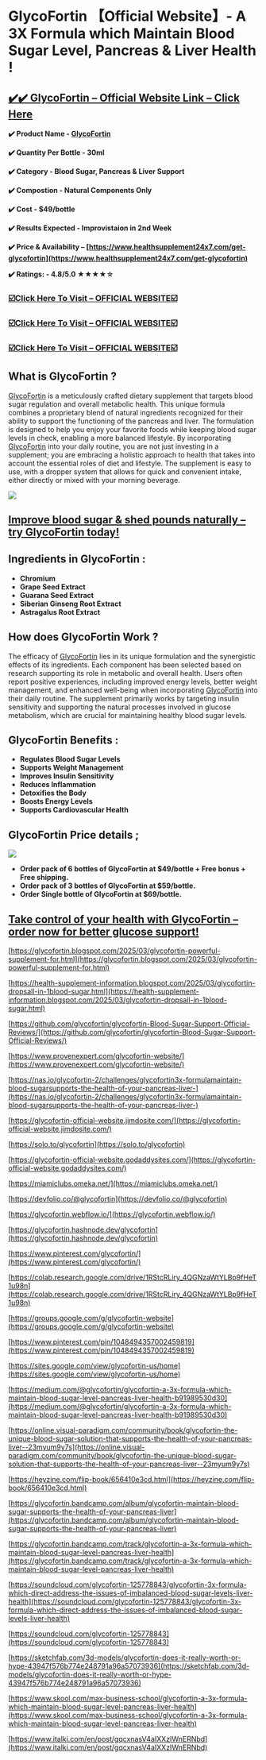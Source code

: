 # GlycoFortin 【Official Website】- A 3X Formula which Maintain Blood Sugar Level, Pancreas & Liver Health !

## **[✔️✔️ GlycoFortin – Official Website Link – Click Here](https://www.healthsupplement24x7.com/get-glycofortin)**

**✔️ Product Name - [GlycoFortin](https://www.healthsupplement24x7.com/get-glycofortin)**

**✔️ Quantity Per Bottle - 30ml**

**✔️ Category - Blood Sugar, Pancreas & Liver Support**

**✔️ Compostion - Natural Components Only**

**✔️ Cost - $49/bottle**

**✔️ Results Expected - Improvistaion in 2nd Week**

**✔️ Price & Availability – [https://www.healthsupplement24x7.com/get-glycofortin](https://www.healthsupplement24x7.com/get-glycofortin)**

**✔️ Ratings: - 4.8/5.0 ★★★★☆**

### **[☑️Click Here To Visit – OFFICIAL WEBSITE☑️](https://www.healthsupplement24x7.com/get-glycofortin)**

### **[☑️Click Here To Visit – OFFICIAL WEBSITE☑️](https://www.healthsupplement24x7.com/get-glycofortin)**

### **[☑️Click Here To Visit – OFFICIAL WEBSITE☑️](https://www.healthsupplement24x7.com/get-glycofortin)**

## **What is GlycoFortin ?**

[GlycoFortin](https://www.provenexpert.com/glycofortin-website/) is a meticulously crafted dietary supplement that targets blood sugar regulation and overall metabolic health. This unique formula combines a proprietary blend of natural ingredients recognized for their ability to support the functioning of the pancreas and liver. The formulation is designed to help you enjoy your favorite foods while keeping blood sugar levels in check, enabling a more balanced lifestyle. By incorporating [GlycoFortin](https://solo.to/glycofortin) into your daily routine, you are not just investing in a supplement; you are embracing a holistic approach to health that takes into account the essential roles of diet and lifestyle. The supplement is easy to use, with a dropper system that allows for quick and convenient intake, either directly or mixed with your morning beverage.

[![](https://blogger.googleusercontent.com/img/b/R29vZ2xl/AVvXsEhlFvRdInm0U8BlF-CAIwuPha6H4P92Dhdaa7lcEh76TryP-YYqW5Q_CY9gR4wiS6YfGC7pIC8-0iTr_Yurukm04f8NQOr0HOPrph709Yvq7dGOy3G7Y6GUE9YuY-_h4poOY0rOY4Guu9eF0_x3M39WcAX7C6VfIRUr8SWCOJckt51-oby4Q1xZ-J0g48_S/w640-h282/GlycoFortin%204.jpg)](https://www.healthsupplement24x7.com/get-glycofortin)

## **[Improve blood sugar & shed pounds naturally – try GlycoFortin today!](https://www.healthsupplement24x7.com/get-glycofortin)**

## **Ingredients in GlycoFortin :**

- **Chromium**
- **Grape Seed Extract**
- **Guarana Seed Extract**
- **Siberian Ginseng Root Extract**
- **Astragalus Root Extract**

## **How does GlycoFortin Work ?**

The efficacy of [GlycoFortin](https://lookerstudio.google.com/embed/s/pUmNKAPdSc0) lies in its unique formulation and the synergistic effects of its ingredients. Each component has been selected based on research supporting its role in metabolic and overall health. Users often report positive experiences, including improved energy levels, better weight management, and enhanced well-being when incorporating [GlycoFortin](https://groups.google.com/g/glycofortin-website/c/HcRYm5RPRSs) into their daily routine. The supplement primarily works by targeting insulin sensitivity and supporting the natural processes involved in glucose metabolism, which are crucial for maintaining healthy blood sugar levels.

## **GlycoFortin Benefits :**

- **Regulates Blood Sugar Levels**
- **Supports Weight Management**
- **Improves Insulin Sensitivity**
- **Reduces Inflammation**
- **Detoxifies the Body**
- **Boosts Energy Levels**
- **Supports Cardiovascular Health**

## **GlycoFortin Price details ;**

[![](https://blogger.googleusercontent.com/img/b/R29vZ2xl/AVvXsEi3ORkPg-yM8OD55JrLFfs9Z0q_eg4a7k4rTJSSLQuWbDcEbKUY0JBtVlCdm2oCE3a0T8o9DceKLNnMWL9041p_YPgB8iON1nHYz00so2DielpCXnc1sRxDMe5bZsWLpTsuhq1U0rrsJ4iSueI8gDtfjzqgcBVeYG8UXAfz6GvxBu74x-3ZMxGt39N5iphT/w640-h528/GlycoFortin%20Price.png)](https://www.healthsupplement24x7.com/get-glycofortin)

- **Order pack of 6 bottles of GlycoFortin at $49/bottle + Free bonus + Free shipping.**
- **Order pack of 3 bottles of GlycoFortin at $59/bottle.**
- **Order Single bottle of GlycoFortin at $69/bottle.**

## **[Take control of your health with GlycoFortin – order now for better glucose support!](https://www.healthsupplement24x7.com/get-glycofortin)**

[https://glycofortin.blogspot.com/2025/03/glycofortin-powerful-supplement-for.html](https://glycofortin.blogspot.com/2025/03/glycofortin-powerful-supplement-for.html)

[https://health-supplement-information.blogspot.com/2025/03/glycofortin-dropsall-in-1blood-sugar.html](https://health-supplement-information.blogspot.com/2025/03/glycofortin-dropsall-in-1blood-sugar.html)

[https://github.com/glycofortin/glycofortin-Blood-Sugar-Support-Official-Reviews/](https://github.com/glycofortin/glycofortin-Blood-Sugar-Support-Official-Reviews/)

[https://www.provenexpert.com/glycofortin-website/](https://www.provenexpert.com/glycofortin-website/)

[https://nas.io/glycofortin-2/challenges/glycofortin3x-formulamaintain-blood-sugarsupports-the-health-of-your-pancreas-liver-](https://nas.io/glycofortin-2/challenges/glycofortin3x-formulamaintain-blood-sugarsupports-the-health-of-your-pancreas-liver-)

[https://glycofortin-official-website.jimdosite.com/](https://glycofortin-official-website.jimdosite.com/)

[https://solo.to/glycofortin](https://solo.to/glycofortin)

[https://glycofortin-official-website.godaddysites.com/](https://glycofortin-official-website.godaddysites.com/)

[https://miamiclubs.omeka.net/](https://miamiclubs.omeka.net/)

[https://devfolio.co/@glycofortin](https://devfolio.co/@glycofortin)

[https://glycofortin.webflow.io/](https://glycofortin.webflow.io/)

[https://glycofortin.hashnode.dev/glycofortin](https://glycofortin.hashnode.dev/glycofortin)

[https://www.pinterest.com/glycofortin/](https://www.pinterest.com/glycofortin/)

[https://colab.research.google.com/drive/1RStcRLiry_4QGNzaWtYLBp9fHeT1u98n](https://colab.research.google.com/drive/1RStcRLiry_4QGNzaWtYLBp9fHeT1u98n)

[https://groups.google.com/g/glycofortin-website](https://groups.google.com/g/glycofortin-website)

[https://www.pinterest.com/pin/1048494357002459819](https://www.pinterest.com/pin/1048494357002459819)

[https://sites.google.com/view/glycofortin-us/home](https://sites.google.com/view/glycofortin-us/home)

[https://medium.com/@glycofortin/glycofortin-a-3x-formula-which-maintain-blood-sugar-level-pancreas-liver-health-b91989530d30](https://medium.com/@glycofortin/glycofortin-a-3x-formula-which-maintain-blood-sugar-level-pancreas-liver-health-b91989530d30)

[https://online.visual-paradigm.com/community/book/glycofortin-the-unique-blood-sugar-solution-that-supports-the-health-of-your-pancreas-liver--23myum9y7s](https://online.visual-paradigm.com/community/book/glycofortin-the-unique-blood-sugar-solution-that-supports-the-health-of-your-pancreas-liver--23myum9y7s)

[https://heyzine.com/flip-book/656410e3cd.html](https://heyzine.com/flip-book/656410e3cd.html)

[https://glycofortin.bandcamp.com/album/glycofortin-maintain-blood-sugar-supports-the-health-of-your-pancreas-liver](https://glycofortin.bandcamp.com/album/glycofortin-maintain-blood-sugar-supports-the-health-of-your-pancreas-liver)

[https://glycofortin.bandcamp.com/track/glycofortin-a-3x-formula-which-maintain-blood-sugar-level-pancreas-liver-health](https://glycofortin.bandcamp.com/track/glycofortin-a-3x-formula-which-maintain-blood-sugar-level-pancreas-liver-health)

[https://soundcloud.com/glycofortin-125778843/glycofortin-3x-formula-which-direct-address-the-issues-of-imbalanced-blood-sugar-levels-liver-health](https://soundcloud.com/glycofortin-125778843/glycofortin-3x-formula-which-direct-address-the-issues-of-imbalanced-blood-sugar-levels-liver-health)

[https://soundcloud.com/glycofortin-125778843](https://soundcloud.com/glycofortin-125778843)

[https://sketchfab.com/3d-models/glycofortin-does-it-really-worth-or-hype-43947f576b774e248791a96a57073936](https://sketchfab.com/3d-models/glycofortin-does-it-really-worth-or-hype-43947f576b774e248791a96a57073936)

[https://www.skool.com/max-business-school/glycofortin-a-3x-formula-which-maintain-blood-sugar-level-pancreas-liver-health](https://www.skool.com/max-business-school/glycofortin-a-3x-formula-which-maintain-blood-sugar-level-pancreas-liver-health)

[https://www.italki.com/en/post/gqcxnasV4aIXXzIWnERNbd](https://www.italki.com/en/post/gqcxnasV4aIXXzIWnERNbd)
